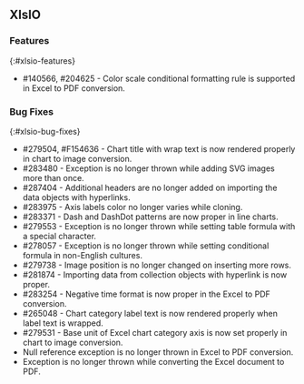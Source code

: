 ## XlsIO

### Features
{:#xlsio-features}

* \#140566, \#204625 - Color scale conditional formatting rule is supported in Excel to PDF conversion.

### Bug Fixes
{:#xlsio-bug-fixes}

* \#279504, \#F154636 - Chart title with wrap text is now rendered properly in chart to image conversion.
* \#283480 - Exception is no longer thrown while adding SVG images more than once.
* \#287404 - Additional headers are no longer added on importing the data objects with hyperlinks.
* \#283975 - Axis labels color no longer varies while cloning.
* \#283371 - Dash and DashDot patterns are now proper in line charts.
* \#279553 - Exception is no longer thrown while setting table formula with a special character.
* \#278057 - Exception is no longer thrown while setting conditional formula in non-English cultures.
* \#279738 - Image position is no longer changed on inserting more rows.
* \#281874 - Importing data from collection objects with hyperlink is now proper.
* \#283254 - Negative time format is now proper in the Excel to PDF conversion.
* \#265048 - Chart category label text is now rendered properly when label text is wrapped.
* \#279531 - Base unit of Excel chart category axis is now set properly in chart to image conversion.
* Null reference exception is no longer thrown in Excel to PDF conversion.
* Exception is no longer thrown while converting the Excel document to PDF.